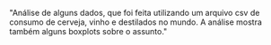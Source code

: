"Análise de alguns dados, que foi feita utilizando um arquivo csv de consumo de cerveja, vinho e destilados no mundo. A análise mostra também alguns boxplots sobre o assunto." 

